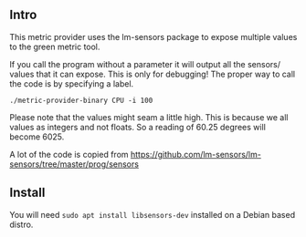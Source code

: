 ## Intro

This metric provider uses the lm-sensors package to expose multiple values to the green metric tool.

If you call the program without a parameter it will output all the sensors/ values that it can expose.
This is only for debugging! The proper way to call the code is by specifying a label.

```
./metric-provider-binary CPU -i 100
```

Please note that the values might seam a little high. This is because we all values as integers and not floats. So
a reading of 60.25 degrees will become 6025.

A lot of the code is copied from https://github.com/lm-sensors/lm-sensors/tree/master/prog/sensors



## Install

You will need  `sudo apt install libsensors-dev` installed on a Debian based distro.